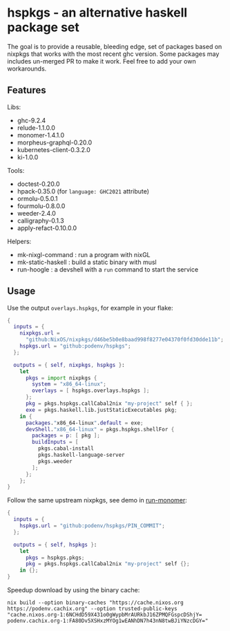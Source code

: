 # hspkgs - an alternative haskell package set

The goal is to provide a reusable, bleeding edge, set of packages based on nixpkgs that works with the most recent ghc version.
Some packages may includes un-merged PR to make it work.
Feel free to add your own workarounds.

## Features

Libs:

- ghc-9.2.4
- relude-1.1.0.0
- monomer-1.4.1.0
- morpheus-graphql-0.20.0
- kubernetes-client-0.3.2.0
- ki-1.0.0

Tools:

- doctest-0.20.0
- hpack-0.35.0 (for `language: GHC2021` attribute)
- ormolu-0.5.0.1
- fourmolu-0.8.0.0
- weeder-2.4.0
- calligraphy-0.1.3
- apply-refact-0.10.0.0

Helpers:

- mk-nixgl-command : run a program with nixGL
- mk-static-haskell : build a static binary with musl
- run-hoogle : a devshell with a `run` command to start the service

## Usage

Use the output `overlays.hspkgs`, for example in your flake:

```nix
{
  inputs = {
    nixpkgs.url =
      "github:NixOS/nixpkgs/d46be5b0e8baad998f8277e04370f0fd30dde11b";
    hspkgs.url = "github:podenv/hspkgs";
  };

  outputs = { self, nixpkgs, hspkgs }:
    let
      pkgs = import nixpkgs {
        system = "x86_64-linux";
        overlays = [ hspkgs.overlays.hspkgs ];
      };
      pkg = pkgs.hspkgs.callCabal2nix "my-project" self { };
      exe = pkgs.haskell.lib.justStaticExecutables pkg;
    in {
      packages."x86_64-linux".default = exe;
      devShell."x86_64-linux" = pkgs.hspkgs.shellFor {
        packages = p: [ pkg ];
        buildInputs = [
          pkgs.cabal-install
          pkgs.haskell-language-server
          pkgs.weeder
        ];
      };
    };
}
```

Follow the same upstream nixpkgs, see demo in [run-monomer](https://github.com/podenv/run-monomer):

```nix
{
  inputs = {
    hspkgs.url = "github:podenv/hspkgs/PIN_COMMIT";
  };

  outputs = { self, hspkgs }:
    let
      pkgs = hspkgs.pkgs;
      pkg = pkgs.hspkgs.callCabal2nix "my-project" self {};
    in {};
}
```

Speedup download by using the binary cache:

```ShellSession
nix build --option binary-caches "https://cache.nixos.org https://podenv.cachix.org" --option trusted-public-keys "cache.nixos.org-1:6NCHdD59X431o0gWypbMrAURkbJ16ZPMQFGspcDShjY= podenv.cachix.org-1:FA80Dv5XSHxzMYOg1wEANhDN7h43nN8twBJiYNzcDGY="
```
